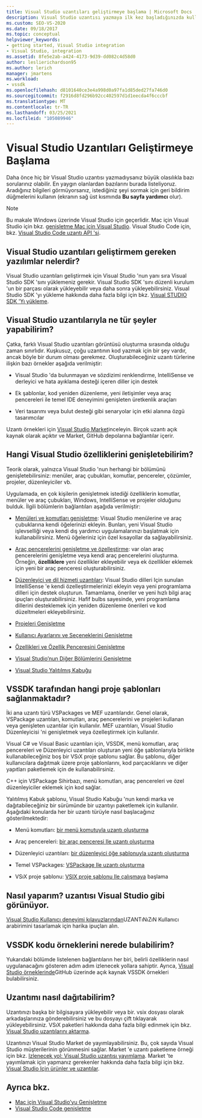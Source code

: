 ```yaml
---
title: Visual Studio uzantıları geliştirmeye başlama | Microsoft Docs
description: Visual Studio uzantısı yazmaya ilk kez başladığınızda kullanabileceğiniz bazı yaygın sorulardan bazıları hakkında bilgi edinin.
ms.custom: SEO-VS-2020
ms.date: 09/18/2017
ms.topic: conceptual
helpviewer_keywords:
- getting started, Visual Studio integration
- Visual Studio, integration
ms.assetid: 8fe5e2ab-a424-4173-9d39-dd082c4d58d0
author: leslierichardson95
ms.author: lerich
manager: jmartens
ms.workload:
- vssdk
ms.openlocfilehash: d8101640ce3e4a998d0a97fa1d85ded27fa746d0
ms.sourcegitcommit: f2916d8fd296b92cc402597d1d1eecda4f6cccbf
ms.translationtype: MT
ms.contentlocale: tr-TR
ms.lasthandoff: 03/25/2021
ms.locfileid: "105089946"
---
```

# <a name="starting-to-develop-visual-studio-extensions"></a>Visual Studio Uzantıları Geliştirmeye Başlama

Daha önce hiç bir Visual Studio uzantısı yazmadıysanız büyük olasılıkla bazı sorularınız olabilir. En yaygın olanlardan bazılarını burada listeliyoruz. Aradığınız bilgileri görmüyorsanız, istediğiniz şeyi sormak için geri bildirim düğmelerini kullanın (ekranın sağ üst kısmında **Bu sayfa yardımcı** olur).

> [!NOTE]
> Bu makale Windows üzerinde Visual Studio için geçerlidir. Mac için Visual Studio için bkz. [genişletme Mac için Visual Studio](/visualstudio/mac/extending-visual-studio-mac). Visual Studio Code için, bkz. [Visual Studio Code uzantı API 'si](https://code.visualstudio.com/api).

## <a name="what-software-do-i-need-to-develop-visual-studio-extensions"></a>Visual Studio uzantıları geliştirmem gereken yazılımlar nelerdir?

Visual Studio uzantıları geliştirmek için Visual Studio 'nun yanı sıra Visual Studio SDK 'sını yüklemeniz gerekir. Visual Studio SDK 'sını düzenli kurulum 'un bir parçası olarak yükleyebilir veya daha sonra yükleyebilirsiniz. Visual Studio SDK 'yı yükleme hakkında daha fazla bilgi için bkz. [Visual STUDIO SDK 'Yı yükleme](../extensibility/installing-the-visual-studio-sdk.md).

## <a name="what-kinds-of-things-can-i-do-with-visual-studio-extensions"></a>Visual Studio uzantılarıyla ne tür şeyler yapabilirim?

Çatka, farklı Visual Studio uzantıları görüntüsü oluşturma sırasında olduğu zaman sınırlıdır. Kuşkusuz, çoğu uzantının kod yazmak için bir şey vardır, ancak böyle bir durum olması gerekmez. Oluşturabileceğiniz uzantı türlerine ilişkin bazı örnekler aşağıda verilmiştir:

- Visual Studio 'da bulunmayan ve sözdizimi renklendirme, IntelliSense ve derleyici ve hata ayıklama desteği içeren diller için destek

- Ek şablonlar, kod yeniden düzenleme, yeni iletişimler veya araç pencereleri ile temel IDE deneyimini genişleten üretkenlik araçları

- Veri tasarımı veya bulut desteği gibi senaryolar için etki alanına özgü tasarımcılar

Uzantı örnekleri için [Visual Studio Market](https://marketplace.visualstudio.com/vs)inceleyin. Birçok uzantı açık kaynak olarak açıktır ve Market, GitHub depolarına bağlantılar içerir.

## <a name="which-visual-studio-features-can-i-extend"></a>Hangi Visual Studio özelliklerini genişletebilirim?

Teorik olarak, yalnızca Visual Studio 'nun herhangi bir bölümünü genişletebilirsiniz: menüler, araç çubukları, komutlar, pencereler, çözümler, projeler, düzenleyiciler vb.

Uygulamada, en çok kişilerin genişletmek istediği özelliklerin komutlar, menüler ve araç çubukları, Windows, IntelliSense ve projeler olduğunu bulduk. İlgili bölümlerin bağlantıları aşağıda verilmiştir:

- [Menüleri ve komutları genişletme](../extensibility/extending-menus-and-commands.md): Visual Studio menülerine ve araç çubuklarına kendi öğelerinizi ekleyin. Bunları, yeni Visual Studio işlevselliği veya kendi dış yardımcı uygulamalarınızı başlatmak için kullanabilirsiniz. Menü öğeleriniz için özel kısayollar da sağlayabilirsiniz.

- [Araç pencerelerini genişletme ve özelleştirme](../extensibility/extending-and-customizing-tool-windows.md): var olan araç pencerelerini genişletme veya kendi araç pencerelerini oluşturma. Örneğin, **özelliklere** yeni özellikler ekleyebilir veya ek özellikler eklemek için yeni bir araç penceresi oluşturabilirsiniz.

- [Düzenleyici ve dil hizmeti uzantıları](../extensibility/editor-and-language-service-extensions.md): Visual Studio dilleri Için sunulan IntelliSense 'e kendi özelleştirmelerinizi ekleyin veya yeni programlama dilleri için destek oluşturun. Tamamlama, öneriler ve yeni hızlı bilgi araç ipuçları oluşturabilirsiniz. Hafif bulbs sayesinde, yeni programlama dillerini desteklemek için yeniden düzenleme önerileri ve kod düzeltmeleri ekleyebilirsiniz.

- [Projeleri Genişletme](../extensibility/extending-projects.md)

- [Kullanıcı Ayarlarını ve Seçeneklerini Genişletme](../extensibility/extending-user-settings-and-options.md)

- [Özellikleri ve Özellik Penceresini Genişletme](../extensibility/extending-properties-and-the-property-window.md)

- [Visual Studio’nun Diğer Bölümlerini Genişletme](../extensibility/extending-other-parts-of-visual-studio.md)

- [Visual Studio Yalıtılmış Kabuğu](https://visualstudio.microsoft.com/vs/older-downloads/isolated-shell/)

## <a name="what-project-templates-are-provided-by-the-vssdk"></a><a name="BKMK_ProjectTemplate"></a> VSSDK tarafından hangi proje şablonları sağlanmaktadır?
 İki ana uzantı türü VSPackages ve MEF uzantılarıdır. Genel olarak, VSPackage uzantıları, komutları, araç pencerelerini ve projeleri kullanan veya genişleten uzantılar için kullanılır. MEF uzantıları, Visual Studio Düzenleyicisi 'ni genişletmek veya özelleştirmek için kullanılır.

 Visual C# ve Visual Basic uzantıları için, VSSDK, menü komutları, araç pencereleri ve Düzenleyici uzantıları oluşturan yeni öğe şablonlarıyla birlikte kullanabileceğiniz boş bir VSıX proje şablonu sağlar. Bu şablonu, diğer kullanıcılara dağıtmak üzere proje şablonlarını, kod parçacıklarını ve diğer yapıtları paketlemek için de kullanabilirsiniz.

 C++ için VSPackage Sihirbazı, menü komutları, araç pencereleri ve özel düzenleyiciler eklemek için kod sağlar.

 Yalıtılmış Kabuk şablonu, Visual Studio Kabuğu 'nun kendi marka ve dağıtabileceğiniz bir sürümünde bir uzantıyı paketlemek için kullanılır. Aşağıdaki konularda her bir uzantı türüyle nasıl başlacağınız gösterilmektedir:

- Menü komutları: [bir menü komutuyla uzantı oluşturma](../extensibility/creating-an-extension-with-a-menu-command.md)

- Araç pencereleri: [bir araç penceresi Ile uzantı oluşturma](../extensibility/creating-an-extension-with-a-tool-window.md)

- Düzenleyici uzantıları: [bir düzenleyici öğe şablonuyla uzantı oluşturma](../extensibility/creating-an-extension-with-an-editor-item-template.md)

- Temel VSPackages: [VSPackage Ile uzantı oluşturma](../extensibility/creating-an-extension-with-a-vspackage.md)

- VSıX proje şablonu: [VSIX proje şablonu Ile çalışmaya](../extensibility/getting-started-with-the-vsix-project-template.md) başlama

## <a name="how-do-i-get-my-extension-to-look-like-visual-studio"></a>Nasıl yaparım? uzantısı Visual Studio gibi görünüyor.
 [Visual Studio Kullanıcı deneyimi kılavuzlarından](../extensibility/ux-guidelines/visual-studio-user-experience-guidelines.md)UZANTıNıZıN Kullanıcı arabirimini tasarlamak için harika ipuçları alın.

## <a name="where-can-i-find-examples-of-vssdk-code"></a>VSSDK kodu örneklerini nerede bulabilirim?
 Yukarıdaki bölümde listelenen bağlantıların her biri, belirli özelliklerin nasıl uygulanacağını gösteren adım adım izlenecek yollara sahiptir. Ayrıca, [Visual Studio örneklerinde](https://github.com/Microsoft/VSSDK-Extensibility-Samples)GitHub üzerinde açık kaynak VSSDK örnekleri bulabilirsiniz.

## <a name="how-can-i-distribute-my-extension"></a>Uzantımı nasıl dağıtabilirim?
 Uzantınızı başka bir bilgisayara yükleyebilir veya bir. vsix dosyası olarak arkadaşlarınıza gönderebilirsiniz ve bu dosyayı çift tıklayarak yükleyebilirsiniz. VSıX paketleri hakkında daha fazla bilgi edinmek için bkz. [Visual Studio uzantılarını aktarma](../extensibility/shipping-visual-studio-extensions.md).

 Uzantınızı Visual Studio Market de yayımlayabilirsiniz. Bu, çok sayıda Visual Studio müşterilerinin görünmesini sağlar. Market 'e uzantı paketleme örneği için bkz. [Izlenecek yol: Visual Studio uzantısı yayımlama](../extensibility/walkthrough-publishing-a-visual-studio-extension.md). Market 'te yayımlamak için yapmanız gerekenler hakkında daha fazla bilgi için bkz. [Visual Studio Için ürünler ve uzantılar](/azure/devops/extend/overview?view=vsts&preserve-view=true).

## <a name="see-also"></a>Ayrıca bkz.

- [Mac için Visual Studio’yu Genişletme](/visualstudio/mac/extending-visual-studio-mac)
- [Visual Studio Code genişletme](https://code.visualstudio.com/api)